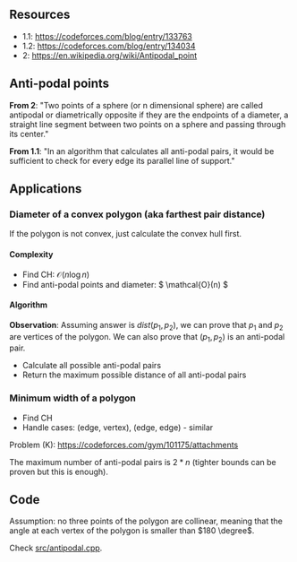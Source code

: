 ## Resources
- 1.1: https://codeforces.com/blog/entry/133763
- 1.2: https://codeforces.com/blog/entry/134034
- 2: https://en.wikipedia.org/wiki/Antipodal_point
## Anti-podal points

**From 2**:
"Two points of a sphere (or n dimensional sphere) are called antipodal or diametrically opposite if they are the endpoints of a diameter, a straight line segment between two points on a sphere and passing through its center."

**From 1.1**:
"In an algorithm that calculates all anti-podal pairs, it would be sufficient to check for every edge its parallel line of support."

## Applications

### Diameter of a convex polygon (aka farthest pair distance)

If the polygon is not convex, just calculate the convex hull first.

#### Complexity
- Find CH: $\mathcal{O}(n\log n)$
- Find anti-podal points and diameter: $ \mathcal{O}(n) $

#### Algorithm
**Observation**: Assuming answer is $dist(p_1, p_2)$, we can prove that $p_1$ and $p_2$ are vertices of the polygon. We can also prove that $(p_1, p_2)$ is an anti-podal pair.

- Calculate all possible anti-podal pairs
- Return the maximum possible distance of all anti-podal pairs

### Minimum width of a polygon
- Find CH
- Handle cases: (edge, vertex), (edge, edge) - similar

Problem (K): https://codeforces.com/gym/101175/attachments

The maximum number of anti-podal pairs is $2 * n$ (tighter bounds can be proven but this is enough).
## Code
Assumption: no three points of the polygon are collinear, meaning that the angle at each vertex of the polygon is smaller than $180 \degree$.

Check [src/antipodal.cpp](src/antipodal.cpp).

